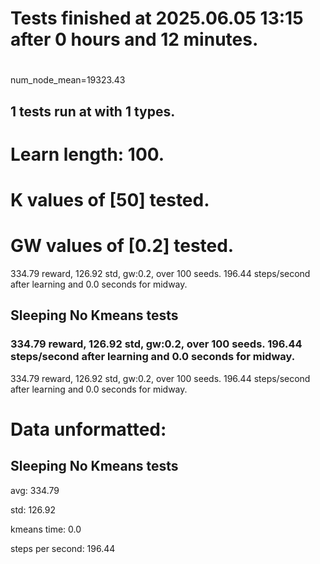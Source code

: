 # Tests finished at 2025.06.05 13:15 after 0 hours and 12 minutes.
# 

num_node_mean=19323.43

## 1 tests run at with 1 types.
# Learn length: 100.
# K values of [50] tested.
# GW values of [0.2] tested.

334.79 reward, 126.92 std, gw:0.2, over 100 seeds.  196.44 steps/second after learning and 0.0 seconds for midway.


## Sleeping No Kmeans tests
### 334.79 reward, 126.92 std, gw:0.2, over 100 seeds.  196.44 steps/second after learning and 0.0 seconds for midway.

334.79 reward, 126.92 std, gw:0.2, over 100 seeds.  196.44 steps/second after learning and 0.0 seconds for midway.


# Data unformatted:



## Sleeping No Kmeans tests
avg:
334.79

std:
126.92

kmeans time:
0.0

steps per second:
196.44
